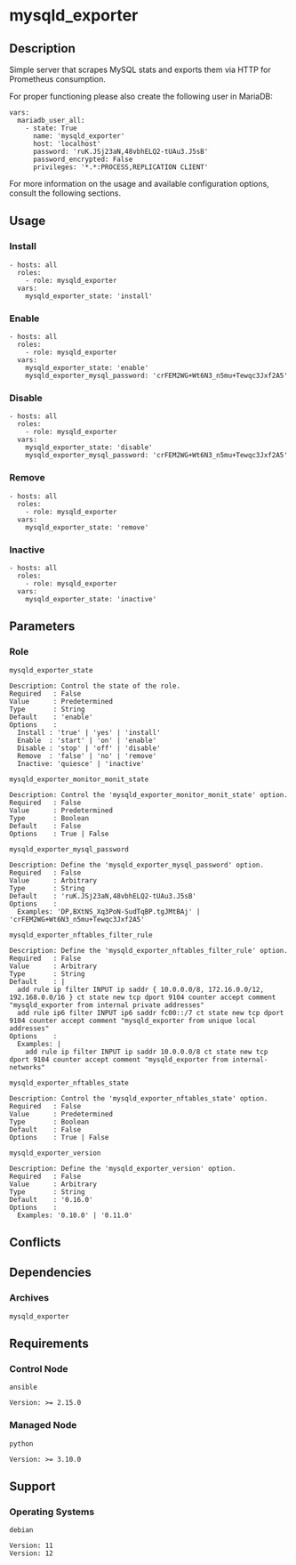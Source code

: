 # mysqld_exporter

## Description

Simple server that scrapes MySQL stats and exports them via HTTP for
Prometheus consumption.

For proper functioning please also create the following user in MariaDB:

```
vars:
  mariadb_user_all:
    - state: True
      name: 'mysqld_exporter'
      host: 'localhost'
      password: 'ruK.JSj23aN,48vbhELQ2-tUAu3.J5sB'
      password_encrypted: False
      privileges: '*.*:PROCESS,REPLICATION CLIENT'
```

For more information on the usage and available configuration options,
consult the following sections.

## Usage

### Install

```
- hosts: all
  roles:
    - role: mysqld_exporter
  vars:
    mysqld_exporter_state: 'install'
```

### Enable

```
- hosts: all
  roles:
    - role: mysqld_exporter
  vars:
    mysqld_exporter_state: 'enable'
    mysqld_exporter_mysql_password: 'crFEM2WG+Wt6N3_n5mu+Tewqc3Jxf2A5'
```

### Disable

```
- hosts: all
  roles:
    - role: mysqld_exporter
  vars:
    mysqld_exporter_state: 'disable'
    mysqld_exporter_mysql_password: 'crFEM2WG+Wt6N3_n5mu+Tewqc3Jxf2A5'
```

### Remove

```
- hosts: all
  roles:
    - role: mysqld_exporter
  vars:
    mysqld_exporter_state: 'remove'
```

### Inactive

```
- hosts: all
  roles:
    - role: mysqld_exporter
  vars:
    mysqld_exporter_state: 'inactive'
```

## Parameters

### Role

`mysqld_exporter_state`

    Description: Control the state of the role.
    Required   : False
    Value      : Predetermined
    Type       : String
    Default    : 'enable'
    Options    :
      Install : 'true' | 'yes' | 'install'
      Enable  : 'start' | 'on' | 'enable'
      Disable : 'stop' | 'off' | 'disable'
      Remove  : 'false' | 'no' | 'remove'
      Inactive: 'quiesce' | 'inactive'

`mysqld_exporter_monitor_monit_state`

    Description: Control the 'mysqld_exporter_monitor_monit_state' option.
    Required   : False
    Value      : Predetermined
    Type       : Boolean
    Default    : False
    Options    : True | False

`mysqld_exporter_mysql_password`

    Description: Define the 'mysqld_exporter_mysql_password' option.
    Required   : False
    Value      : Arbitrary
    Type       : String
    Default    : 'ruK.JSj23aN,48vbhELQ2-tUAu3.J5sB'
    Options    :
      Examples: 'DP,BXtNS_Xq3PoN-SudTqBP.tgJMtBAj' | 'crFEM2WG+Wt6N3_n5mu+Tewqc3Jxf2A5'

`mysqld_exporter_nftables_filter_rule`

    Description: Define the 'mysqld_exporter_nftables_filter_rule' option.
    Required   : False
    Value      : Arbitrary
    Type       : String
    Default    : |
      add rule ip filter INPUT ip saddr { 10.0.0.0/8, 172.16.0.0/12, 192.168.0.0/16 } ct state new tcp dport 9104 counter accept comment "mysqld_exporter from internal private addresses"
      add rule ip6 filter INPUT ip6 saddr fc00::/7 ct state new tcp dport 9104 counter accept comment "mysqld_exporter from unique local addresses"
    Options    :
      Examples: |
        add rule ip filter INPUT ip saddr 10.0.0.0/8 ct state new tcp dport 9104 counter accept comment "mysqld_exporter from internal-networks"

`mysqld_exporter_nftables_state`

    Description: Control the 'mysqld_exporter_nftables_state' option.
    Required   : False
    Value      : Predetermined
    Type       : Boolean
    Default    : False
    Options    : True | False

`mysqld_exporter_version`

    Description: Define the 'mysqld_exporter_version' option.
    Required   : False
    Value      : Arbitrary
    Type       : String
    Default    : '0.16.0'
    Options    :
      Examples: '0.10.0' | '0.11.0'

## Conflicts

## Dependencies

### Archives

`mysqld_exporter`

## Requirements

### Control Node

`ansible`

    Version: >= 2.15.0

### Managed Node

`python`

    Version: >= 3.10.0

## Support

### Operating Systems

`debian`

    Version: 11
    Version: 12
